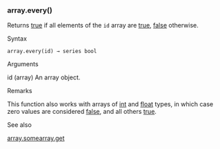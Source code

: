 ### array.every()

Returns [true](#const_true) if all elements of the `id` array are [true](#const_true), [false](#const_false) otherwise.

Syntax

```
array.every(id) → series bool
```

Arguments

id (array<bool>) An array object.

Remarks

This function also works with arrays of [int](#type_int) and [float](#type_float) types, in which case zero values are considered [false](#const_false), and all others [true](#const_true).

See also

[array.some](#fun_array.some)[array.get](#fun_array.get)
